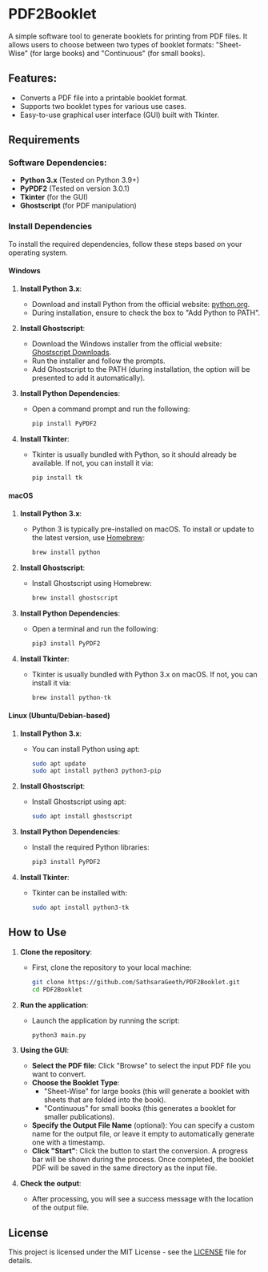# PDF2Booklet

A simple software tool to generate booklets for printing from PDF files. It allows users to choose between two types of booklet formats: "Sheet-Wise" (for large books) and "Continuous" (for small books).

## Features:
- Converts a PDF file into a printable booklet format.
- Supports two booklet types for various use cases.
- Easy-to-use graphical user interface (GUI) built with Tkinter.

## Requirements

### Software Dependencies:
- **Python 3.x** (Tested on Python 3.9+)
- **PyPDF2** (Tested on version 3.0.1)
- **Tkinter** (for the GUI)
- **Ghostscript** (for PDF manipulation)

### Install Dependencies

To install the required dependencies, follow these steps based on your operating system.

#### **Windows**

1. **Install Python 3.x**:
   - Download and install Python from the official website: [python.org](https://www.python.org/downloads/).
   - During installation, ensure to check the box to "Add Python to PATH".

2. **Install Ghostscript**:
   - Download the Windows installer from the official website: [Ghostscript Downloads](https://www.ghostscript.com/download/gsdnld.html).
   - Run the installer and follow the prompts.
   - Add Ghostscript to the PATH (during installation, the option will be presented to add it automatically).

3. **Install Python Dependencies**:
   - Open a command prompt and run the following:
     ```bash
     pip install PyPDF2
     ```

4. **Install Tkinter**:
   - Tkinter is usually bundled with Python, so it should already be available. If not, you can install it via:
     ```bash
     pip install tk
     ```

#### **macOS**

1. **Install Python 3.x**:
   - Python 3 is typically pre-installed on macOS. To install or update to the latest version, use [Homebrew](https://brew.sh/):
     ```bash
     brew install python
     ```

2. **Install Ghostscript**:
   - Install Ghostscript using Homebrew:
     ```bash
     brew install ghostscript
     ```

3. **Install Python Dependencies**:
   - Open a terminal and run the following:
     ```bash
     pip3 install PyPDF2
     ```

4. **Install Tkinter**:
   - Tkinter is usually bundled with Python 3.x on macOS. If not, you can install it via:
     ```bash
     brew install python-tk
     ```

#### **Linux (Ubuntu/Debian-based)**

1. **Install Python 3.x**:
   - You can install Python using apt:
     ```bash
     sudo apt update
     sudo apt install python3 python3-pip
     ```

2. **Install Ghostscript**:
   - Install Ghostscript using apt:
     ```bash
     sudo apt install ghostscript
     ```

3. **Install Python Dependencies**:
   - Install the required Python libraries:
     ```bash
     pip3 install PyPDF2
     ```

4. **Install Tkinter**:
   - Tkinter can be installed with:
     ```bash
     sudo apt install python3-tk
     ```

## How to Use

1. **Clone the repository**:
   - First, clone the repository to your local machine:
     ```bash
     git clone https://github.com/SathsaraGeeth/PDF2Booklet.git
     cd PDF2Booklet
     ```

2. **Run the application**:
   - Launch the application by running the script:
     ```bash
     python3 main.py
     ```

3. **Using the GUI**:
   - **Select the PDF file**: Click "Browse" to select the input PDF file you want to convert.
   - **Choose the Booklet Type**:
     - "Sheet-Wise" for large books (this will generate a booklet with sheets that are folded into the book).
     - "Continuous" for small books (this generates a booklet for smaller publications).
   - **Specify the Output File Name** (optional): You can specify a custom name for the output file, or leave it empty to automatically generate one with a timestamp.
   - **Click "Start"**: Click the button to start the conversion. A progress bar will be shown during the process. Once completed, the booklet PDF will be saved in the same directory as the input file.

4. **Check the output**:
   - After processing, you will see a success message with the location of the output file.

## License

This project is licensed under the MIT License - see the [LICENSE](LICENSE) file for details.
